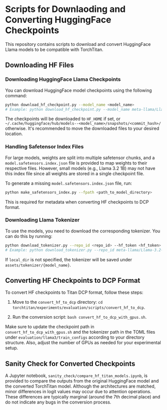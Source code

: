 # Scripts for Downlaoding and Converting HuggingFace Checkpoints

This repository contains scripts to download and convert HuggingFace Llama models to be compatible with TorchTitan.


## Downloading HF Files

### Downloading HuggingFace Llama Checkpoints

You can download HuggingFace model checkpoints using the following command:
```bash
python download_hf_checkpoint.py --model_name <model_name>
# Example: python download_hf_checkpoint.py --model_name meta-llama/Llama-3.2-1B
```

The checkpoints will be downloaded to `HF_HOME` if set, or `~/.cache/huggingface/hub/models--<model_name>/snapshots/<commit_hash>/` otherwise. 
It's recommended to move the downloaded files to your desired location.


### Handling Safetensor Index Files

For large models, weights are split into multiple safetensor chunks, and a `model.safetensors.index.json` file is provided to map weights to their respective files. 
However, small models (e.g., Llama 3.2 1B) may not have this index file since all weights are stored in a single checkpoint file.

To generate a missing `model.safetensors.index.json` file, run:
```bash 
python make_safetensors_index.py --fpath <path_to_model_directory>
```

This is required for metadata when converting HF checkpoints to DCP format.



### Downloading Llama Tokenizer

To use the models, you need to download the corresponding tokenizer. You can do this by running:
```bash
python download_tokenizer.py --repo_id <repo_id> --hf_token <hf_token> --local_dir <local_dir>
# Example: python download_tokenizer.py --repo_id meta-llama/Llama-3.2-1B
```

If `local_dir` is not specified, the tokenizer will be saved under `assets/tokenizer/{model_name}`.




## Converting HF Checkpoints to DCP Format

To convert HF checkpoints to Titan DCP format, follow these steps:

1. Move to the `convert_hf_to_dcp` directory: `cd torchtitan/experiments/evaluation/scripts/convert_hf_to_dcp`.

2. Run the conversion script: `bash convert_hf_to_dcp_with_gpus.sh`.

Make sure to update the checkpoint path in `convert_hf_to_dcp_with_gpus.sh` and the tokenizer path in the TOML files under `evaluation/llama3/train_configs` according to your directory structure. 
Also, adjust the number of GPUs as needed for your experimental setup.


## Sanity Check for Converted Checkpoints

A Jupyter notebook, `sanity_check/compare_hf_titan_models.ipynb`, is provided to compare the outputs from the original HuggingFace model and the converted TorchTitan model. 
Although the architectures are matched, minor differences in logit values may occur due to attention operations. 
These differences are typically marginal (around the 7th decimal place) and do not indicate any bugs in the conversion process.